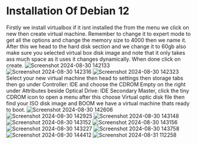 # Installation Of Debian 12

Firstly we install virtualbox if it isnt installed the from the menu we click on new then create virtual machine. Remember to change it to expert mode to get all the options and change the memory size to 4000 then we name it. After this we head to the hard disk section and we change it to 60gb also make sure you selected virtual box disk image and note that it only takes ass much space as it uses it changes dynamically. When done click on create.
![Screenshot 2024-08-30 142133](https://github.com/user-attachments/assets/bc401a29-78d2-4eef-ab3f-3c5771663fde)
![Screenshot 2024-08-30 142316](https://github.com/user-attachments/assets/79dd29e0-eb36-4cc0-9f01-7a103c9fa0ea)
![Screenshot 2024-08-30 142323](https://github.com/user-attachments/assets/f178f881-d1eb-4cfc-99da-2d950ef4943a)
Select your new virtual machine then head to settings then storage tabs then go under Controller: IDE and choose the CDROM Empty on the right under Attributes beside Optical Drive: IDE Secondary Master, click the tiny CDROM icon to open a menu after this choose Virtual optic disk file then find your ISO disk image and BOOM we have a virtual machine thats ready to boot.
![Screenshot 2024-08-30 142606](https://github.com/user-attachments/assets/a85d34ef-5473-4c01-ab49-bf8d3bbebb1a)
![Screenshot 2024-08-30 142925](https://github.com/user-attachments/assets/826d2a72-640e-4824-ba0c-69f94f931599)
![Screenshot 2024-08-30 143148](https://github.com/user-attachments/assets/21df099a-3a1f-4343-8f93-b44f0b665ca4)
![Screenshot 2024-08-30 143152](https://github.com/user-attachments/assets/3ba3a119-7842-40ba-b289-c009e19fdb78)
![Screenshot 2024-08-30 143156](https://github.com/user-attachments/assets/970413ad-1388-41b1-9512-2d46d4be15ab)
![Screenshot 2024-08-30 143227](https://github.com/user-attachments/assets/5cd74aba-6250-4ecd-888b-91b262b57b1a)
![Screenshot 2024-08-30 143758](https://github.com/user-attachments/assets/83c877cf-e7b0-4319-b39d-eb782342ae0f)
![Screenshot 2024-08-30 144412](https://github.com/user-attachments/assets/f4a1b70b-cf72-4fef-af8d-124333640227)
![Screenshot 2024-08-31 112258](https://github.com/user-attachments/assets/775ae897-b350-4e5d-904f-5cbde92d30e2)
